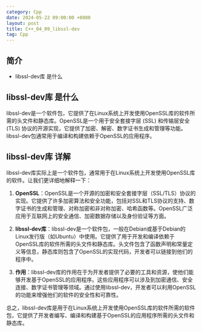```yaml
---
category: Cpp
date: 2024-05-22 09:00:00 +0800
layout: post
title: C++_04_09_libssl-dev
tag: Cpp
---
```

## 简介

+ libssl-dev库 是什么

## libssl-dev库 是什么

libssl-dev是一个软件包，它提供了在Linux系统上开发使用OpenSSL库的软件所需的头文件和静态库。OpenSSL是一个用于安全套接字层 (SSL) 和传输层安全 (TLS) 协议的开源实现，它提供了加密、解密、数字证书生成和管理等功能。libssl-dev包通常用于编译和构建依赖于OpenSSL的应用程序。

## libssl-dev库 详解

libssl-dev库实际上是一个软件包，通常用于在Linux系统上开发使用OpenSSL库的软件。让我们更详细地解释一下：

1. **OpenSSL**：OpenSSL是一个开源的加密和安全套接字层（SSL/TLS）协议的实现。它提供了许多加密算法和安全功能，包括对SSL和TLS协议的支持、数字证书的生成和管理、对称加密和非对称加密、哈希函数等。OpenSSL广泛应用于互联网上的安全通信、加密数据存储以及身份验证等方面。

2. **libssl-dev库**：libssl-dev是一个软件包，一般在Debian或基于Debian的Linux发行版（如Ubuntu）中使用。它提供了用于开发和编译依赖于OpenSSL库的软件所需的头文件和静态库。头文件包含了函数声明和常量定义等信息，静态库则包含了OpenSSL的实现代码，开发者可以链接到他们的程序中。

3. **作用**：libssl-dev库的作用在于为开发者提供了必要的工具和资源，使他们能够开发基于OpenSSL的应用程序。这些应用程序可以涉及到加密通信、安全连接、数字证书管理等领域。通过使用libssl-dev，开发者可以利用OpenSSL的功能来增强他们的软件的安全性和可靠性。

总之，libssl-dev库是用于在Linux系统上开发使用OpenSSL库的软件所需的软件包，它提供了开发者编写、编译和构建基于OpenSSL的应用程序所需的头文件和静态库。